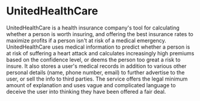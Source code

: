# UnitedHealthCare

UnitedHealthCare is a health insurance company's tool for calculating whether a person is worth insuring, and offering the best insurance rates to maximize profits if a person isn't at risk of a medical emergency. UnitedHealthCare uses medical information to predict whether a person is at risk of suffering a heart attack and calculates increasingly high premiums based on the confidence level, or deems the person too great a risk to insure. It also stores a user's medical records in addition to various other personal details (name, phone number, email) to further advertise to the user, or sell the info to third parties. The service offers the legal minimum amount of explanation and uses vague and complicated language to deceive the user into thinking they have been offered a fair deal.
